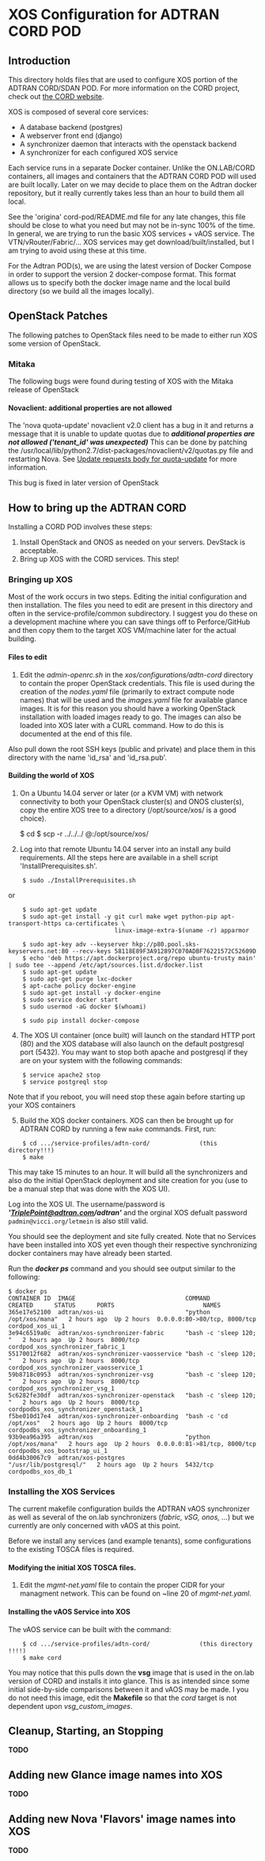# XOS Configuration for ADTRAN CORD POD

## Introduction

This directory holds files that are used to configure XOS portion of the ADTRAN CORD/SDAN
POD.  For more information on the CORD project, check out
[the CORD website](http://cord.onosproject.org/).

XOS is composed of several core services:

  * A database backend (postgres)
  * A webserver front end (django)
  * A synchronizer daemon that interacts with the openstack backend
  * A synchronizer for each configured XOS service

Each service runs in a separate Docker container.  Unlike the ON.LAB/CORD containers,
all images and containers that the ADTRAN CORD POD will used are built locally.  Later on we
may decide to place them on the Adtran docker repository, but it really currently takes less
than an hour to build them all local.

See the 'origina' cord-pod/README.md file for any late changes, this file should be close to
what you need but may not be in-sync 100% of the time.  In general, we are trying
to run the basic XOS services + vAOS service.  The VTN/vRouter/Fabric/... XOS services
may get download/built/installed, but I am trying to avoid using these at this time.

For the Adtran POD(s), we are using the latest version of Docker Compose in order
to support the version 2 docker-compose format.  This format allows us to specify both
the docker image name and the local build directory (so we build all the images locally).

## OpenStack Patches

The following patches to OpenStack files need to be made to either run XOS some version of
OpenStack.

### Mitaka

The following bugs were found during testing of XOS with the Mitaka release of OpenStack

#### Novaclient: additional properties are not allowed
The 'nova quota-update' novaclient v2.0 client has a bug in it and returns a message that it
is unable to update quotas due to **_additional properties are not allowed ('tenant_id' was unexpected)_**
This can be done by patching the /usr/local/lib/python2.7/dist-packages/novaclient/v2/quotas.py file and
restarting Nova.  See [Update requests body for quota-update](https://review.openstack.org/#/c/220488/4/novaclient/v2/quotas.py)
for more information.

This bug is fixed in later version of OpenStack

## How to bring up the ADTRAN CORD

Installing a CORD POD involves these steps:
 1. Install OpenStack and ONOS as needed on your servers.  DevStack is acceptable.
 2. Bring up XOS with the CORD services.  This step!

### Bringing up XOS

Most of the work occurs in two steps.  Editing the initial configuration and then installation.  The files you
need to edit are present in this directory and often in the service-profile/common subdirectory.  I suggest you
do these on a development machine where you can save things off to Perforce/GitHub and then copy them to the
target XOS VM/machine later for the actual building.

#### Files to edit

1. Edit the *admin-openrc.sh* in the _xos/configurations/adtn-cord_ directory to contain the proper OpenStack
 credentials.  This file is used during the creation of the *nodes.yaml* file (primarily to extract compute node names)
 that will be used and the *images.yaml* file for available glance images.
 It is for this reason you should have a working OpenStack installation with loaded images ready to go.  The images
 can also be loaded into XOS later with a CURL command.  How to do this is documented at the end of this file.

 Also pull down the root SSH keys (public and private) and place them in this directory with the name 'id_rsa'
 and 'id_rsa.pub'.

#### Building the world of XOS

1. On a Ubuntu 14.04 server or later (or a KVM VM) with network connectivity to both your OpenStack cluster(s) and ONOS
   cluster(s), copy the entire XOS tree to a directory (/opt/source/xos/ is a good choice).

    $ cd <to-this-directory>
    $ scp -r ../../../ <user>@<server>:/opt/source/xos/

2. Log into that remote Ubuntu 14.04 server into an install any build requirements.  All the
   steps here are available in a shell script 'InstallPrerequisites.sh'.
```
    $ sudo ./InstallPrerequisites.sh
```
or
```
    $ sudo apt-get update
    $ sudo apt-get install -y git curl make wget python-pip apt-transport-https ca-certificates \
                              linux-image-extra-$(uname -r) apparmor

    $ sudo apt-key adv --keyserver hkp://p80.pool.sks-keyservers.net:80 --recv-keys 58118E89F3A912897C070ADBF76221572C52609D
    $ echo 'deb https://apt.dockerproject.org/repo ubuntu-trusty main' | sudo tee --append /etc/apt/sources.list.d/docker.list
    $ sudo apt-get update
    $ sudo apt-get purge lxc-docker
    $ apt-cache policy docker-engine
    $ sudo apt-get install -y docker-engine
    $ sudo service docker start
    $ sudo usermod -aG docker $(whoami)

    $ sudo pip install docker-compose
```
4. The XOS UI container (once built) will launch on the standard HTTP port (80) and the XOS database will also
   launch on the default postgresql port (5432).  You may want to stop both apache and postgresql if they are
   on your system with the following commands:
```
    $ service apache2 stop
    $ service postgreql stop
```
   Note that if you reboot, you will need stop these again before starting up your XOS containers

5. Build the XOS docker containers. XOS can then be brought up for ADTRAN CORD
   by running a few `make` commands. First, run:
```
    $ cd .../service-profiles/adtn-cord/              (this directory!!!)
    $ make
```
   This may take 15 minutes to an hour.  It will build all the synchronizers and also do
   the initial OpenStack deployment and site creation for you (use to be a manual step
   that was done with the XOS UI).

   Log into the XOS UI.  The username/password is **_'TriplePoint@adtran.com/adtran'_**
   and the orginal XOS defualt password `padmin@vicci.org/letmein` is also still valid.

   You should see the deployment and site fully created.  Note that no Services have been
   installed into XOS yet even though their respective synchronizing docker containers may
   have already been started.

   Run the **_docker ps_** command and you should see output similar to the following:

   ```
   $ docker ps
   CONTAINER ID  IMAGE                               COMMAND                  CREATED      STATUS      PORTS                         NAMES
   365e17e52100  adtran/xos-ui                       "python /opt/xos/mana"   2 hours ago  Up 2 hours  0.0.0.0:80->80/tcp, 8000/tcp  cordpod_xos_ui_1
   3e94c6519a0c  adtran/xos-synchronizer-fabric      "bash -c 'sleep 120; "   2 hours ago  Up 2 hours  8000/tcp                      cordpod_xos_synchronizer_fabric_1
   55170012f682  adtran/xos-synchronizer-vaosservice "bash -c 'sleep 120; "   2 hours ago  Up 2 hours  8000/tcp                      cordpod_xos_synchronizer_vaosservice_1
   59b8718c0953  adtran/xos-synchronizer-vsg         "bash -c 'sleep 120; "   2 hours ago  Up 2 hours  8000/tcp                      cordpod_xos_synchronizer_vsg_1
   5c6282fe30df  adtran/xos-synchronizer-openstack   "bash -c 'sleep 120; "   2 hours ago  Up 2 hours  8000/tcp                      cordpodbs_xos_synchronizer_openstack_1
   f5be010d17e4  adtran/xos-synchronizer-onboarding  "bash -c 'cd /opt/xos"   2 hours ago  Up 2 hours  8000/tcp                      cordpodbs_xos_synchronizer_onboarding_1
   93b9ea96a395  adtran/xos                          "python /opt/xos/mana"   2 hours ago  Up 2 hours  0.0.0.0:81->81/tcp, 8000/tcp  cordpodbs_xos_bootstrap_ui_1
   0dd4b30067c9  adtran/xos-postgres                 "/usr/lib/postgresql/"   2 hours ago  Up 2 hours  5432/tcp                      cordpodbs_xos_db_1

   ```

### Installing the XOS Services

The current makefile configuration builds the ADTRAN vAOS synchronizer as well as several of the
on.lab synchronizers (_fabric, vSG, onos, ..._) but we currently are only concerned with vAOS at
this point.

Before we install any services (and example tenants), some configurations to the existing TOSCA
files is required.

#### Modifying the initial XOS TOSCA files.

1. Edit the _mgmt-net.yaml_ file to contain the proper CIDR for your managment network.  This
   can be found on ~line 20 of _mgmt-net.yaml_.



#### Installing the vAOS Service into XOS

The vAOS service can be built with the command:
```
    $ cd .../service-profiles/adtn-cord/              (this directory !!!!)
    $ make cord
```
You may notice that this pulls down the **vsg** image that is used in the on.lab version of CORD
and installs it into glance.  This is as intended since some initial side-by-side comparisons
between it and vAOS may be made.  I you do not need this image, edit the **Makefile** so that
the _cord_ target is not dependent upon _vsg_custom_images_.


## Cleanup, Starting, an Stopping
**TODO**

## Adding new Glance image names into XOS
**TODO**

## Adding new Nova 'Flavors' image names into XOS
**TODO**